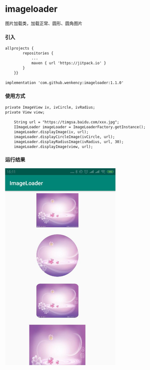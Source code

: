 # imageloader
图片加载类，加载正常、圆形、圆角图片

### 引入

```
allprojects {
		repositories {
			...
			maven { url 'https://jitpack.io' }
		}
	}}

implementation 'com.github.wenkency:imageloader:1.1.0'

```

### 使用方式
```
private ImageView iv, ivCircle, ivRadius;
private View view;

    String url = "https://timgsa.baidu.com/xxx.jpg";
    IImageLoader imageLoader = ImageLoaderFactory.getInstance();
    imageLoader.displayImage(iv, url);
    imageLoader.displayCircleImage(ivCircle, url);
    imageLoader.displayRadiusImage(ivRadius, url, 30);
    imageLoader.displayImage(view, url);
```

### 运行结果

<img src="screenshot/image.jpg" width="360px"/>